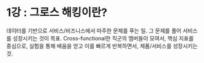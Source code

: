 # 1강 : 그로스 해킹이란?
데이터를 기반으로 서비스/비즈니스에서 마주한 문제를 푸는 일. 그 문제를 풀어 서비스를 성장시키는 것이 목표.
Cross-functional한 직군의 멤버들이 모여서, 핵심 지표를 중심으로, 실험을 통해 배움을 얻고 이를 빠르게 반복하면서, 제품/서비스를 성장시키는 것.
